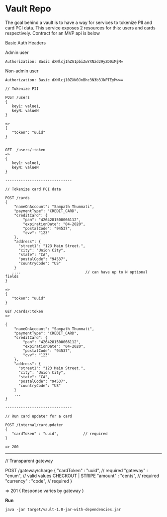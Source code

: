 # Vault Repo


The goal behind a vault is to have a way for services to tokenize PII and card PCI data. This service exposes 2 resources
for this: users and cards respectively. Contract for an MVP api is below

Basic Auth Headers

Admin user
```
Authorization: Basic dXNlcj1hZG1pbiZwYXNzd29yZD0xMjM=
```
Non-admin user
```
Authorization: Basic dXNlcj10ZXN0JnBhc3N3b3JkPTEyMw==
```

```
// Tokenize PII

POST /users
{
   key1: value1,
   keyN: valueN
}

=>
{
   "token": "uuid"
}


GET  /users/:token
=>
{
   key1: value1,
   keyN: valueN
}

------------------------------

// Tokenize card PCI data

POST /cards
{
    "nameOnAccount": "Sampath Thummati",
    "paymentType": "CREDIT_CARD",
    "creditCard": {
        "pan": "4264281500066112",
        "expirationDate": "04-2020",
        "postalCode": "94537",
        "cvv": "123"
    },
    "address": {
      "street1": "123 Main Street.",
      "city": "Union City",
      "state": "CA",
      "postalCode": "94537",
      "countryCode": "US"
    }
   ....                             // can have up to N optional fields
}

=>
{
   "token": "uuid"
}

GET /cards/:token
=>

{
    "nameOnAccount": "Sampath Thummati",
    "paymentType": "CREDIT_CARD",
    "creditCard": {
        "pan": "4264281500066112",
        "expirationDate": "04-2020",
        "postalCode": "94537",
        "cvv": "123"
    },
    "address": {
      "street1": "123 Main Street.",
      "city": "Union City",
      "state": "CA",
      "postalCode": "94537",
      "countryCode": "US"
    }
    ...
}

------------------------------

// Run card updater for a card

POST /internal/cardupdater
{
   "cardToken" : "uuid",           // required
}

=> 200

```

------------------------------

// Transparent gateway

POST /gateway/charge
{
   "cardToken" : "uuid",            // required
   "gateway" :    "enum",           // valid values CHECKOUT | STRIPE
   "amount" :     "cents",          // required
   "currency" :   "code",           // required
}

=> 201
{
   Response varies by gateway
}


**Run**

```java -jar target/vault-1.0-jar-with-dependencies.jar```
